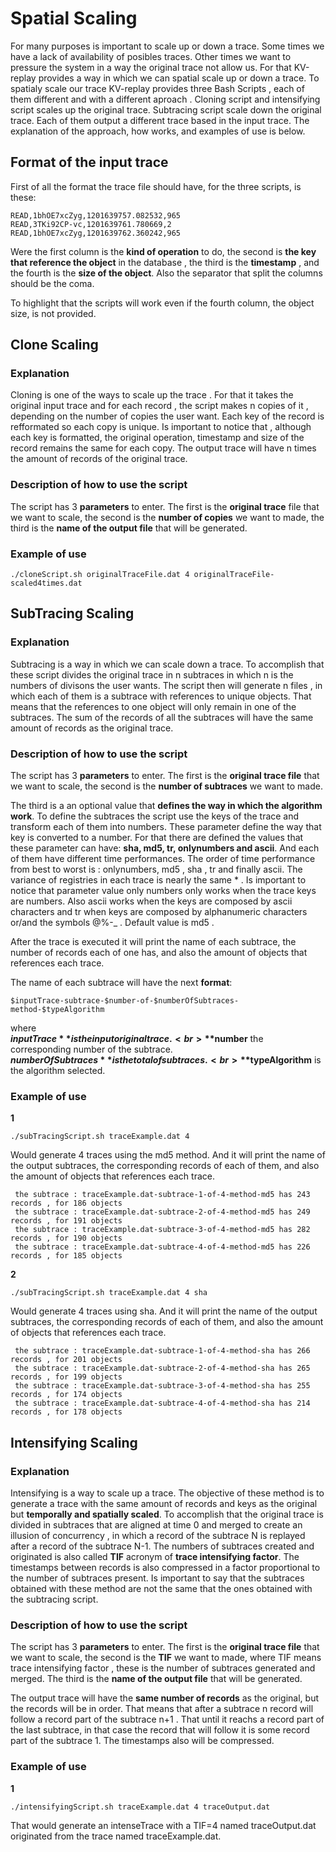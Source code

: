 
# Spatial Scaling

For many purposes is important to scale up or down a trace. Some times we have a lack of availability of posibles traces. Other times we want to pressure the system in a way the original trace not allow us. For that KV-replay provides a way in which we can spatial scale up or down a trace. To spatialy scale our trace KV-replay provides three Bash Scripts , each of them different and with a different aproach . Cloning script and intensifying script scales up the original trace. Subtracing script scale down the original trace. Each of them output a different trace based in the input trace. The explanation of the approach, how works, and examples of use is below.

## Format of the input trace

First of all the format the trace file should have, for the three scripts,  is these:
```
READ,1bhOE7xcZyg,1201639757.082532,965
READ,3TKi92CP-vc,1201639761.780669,2
READ,1bhOE7xcZyg,1201639762.360242,965
```
Were the first column is the **kind of operation** to do, the second is **the key that reference the object** in the database , the third is the **timestamp** , and the fourth is the **size of the object**. Also the separator that split the columns should be the coma.

To highlight that the scripts will work even if the fourth column, the object size, is not provided.

## Clone Scaling

### Explanation
Cloning is one of the ways to scale up the trace . For that it takes the original input trace and for each record , the script makes n copies of it , depending on the number of copies the user want. Each key of the record is refformated so each copy is unique. Is important to notice that , although each key is formatted, the original operation, timestamp and size of the record remains the same for each copy. The output trace will have n times the amount of records of the original trace.


### Description of how to use the script


The script has 3 **parameters** to enter. The first is the **original trace** file that we want to scale, the second is the **number of copies** we want to made, the third is the **name of the output file** that will be generated. 

### Example of use
```
./cloneScript.sh originalTraceFile.dat 4 originalTraceFile-scaled4times.dat
```


## SubTracing Scaling

### Explanation

Subtracing is a way in which we can scale down a trace. To accomplish that these script divides the original trace in n subtraces in which n is the numbers of divisons the user wants. The script then will generate n files , in which each of them is a subtrace with references to unique objects. That means that the references to one object will only remain in one of the subtraces. The sum of the records of all the subtraces will have the same amount of records as the original trace.


### Description of how to use the script

The script has 3 **parameters** to enter. The first is the **original trace file** that we want to scale, the second is the **number of subtraces** we want to made.

The third is a an optional value that **defines the way in which the algorithm work**. To define the subtraces the script use the keys of the trace and transform each of them into numbers. These parameter define the way that key is converted to a number. For that there are defined the values that these parameter can have: **sha, md5, tr, onlynumbers and ascii**. And each of them have different time performances. The order of time performance from best to worst is : onlynumbers, md5 , sha , tr and finally ascii. The variance of registries in each trace is nearly the same * . Is important to notice that parameter value only numbers only works when the trace keys are numbers. Also ascii works when the keys are composed by ascii characters and tr when keys are composed by alphanumeric characters or/and the symbols @%-_ . Default value is md5 .

After the trace is executed it will print the name of each subtrace, the number of records each of one has, and also the amount of objects that references each trace.

The name of each subtrace will have the next **format**:
```
$inputTrace-subtrace-$number-of-$numberOfSubtraces-method-$typeAlgorithm
```
where 
<br>
**$inputTrace** is the input original trace.
<br>
**$number** the corresponding number of the subtrace.
<br>
**$numberOfSubtraces** is the total of subtraces.
<br>
**$typeAlgorithm** is the algorithm selected.

### Example of use

**1**
```
./subTracingScript.sh traceExample.dat 4
```
Would generate 4 traces using the md5 method. And it will print the name of the output subtraces, the corresponding records of each of them, and also the amount of objects that references each trace.

```
 the subtrace : traceExample.dat-subtrace-1-of-4-method-md5 has 243 records , for 186 objects
 the subtrace : traceExample.dat-subtrace-2-of-4-method-md5 has 249 records , for 191 objects
 the subtrace : traceExample.dat-subtrace-3-of-4-method-md5 has 282 records , for 190 objects
 the subtrace : traceExample.dat-subtrace-4-of-4-method-md5 has 226 records , for 185 objects
```


**2**
```
./subTracingScript.sh traceExample.dat 4 sha
```
Would generate 4 traces using sha. And it will print the name of the output subtraces, the corresponding records of each of them, and also the amount of objects that references each trace.

```
 the subtrace : traceExample.dat-subtrace-1-of-4-method-sha has 266 records , for 201 objects
 the subtrace : traceExample.dat-subtrace-2-of-4-method-sha has 265 records , for 199 objects
 the subtrace : traceExample.dat-subtrace-3-of-4-method-sha has 255 records , for 174 objects
 the subtrace : traceExample.dat-subtrace-4-of-4-method-sha has 214 records , for 178 objects
```

## Intensifying Scaling

### Explanation

Intensifying is a way to scale up a trace. The objective of these method is to generate a trace with the same amount of records and keys as the original but **temporally and spatially scaled**. To accomplish that the original trace is divided in subtraces that are aligned at time 0 and merged to create an illusion of concurrency , in which a record of the subtrace N is replayed after a record of the subtrace N-1. The numbers of subtraces created and originated is also called **TIF** acronym of **trace intensifying factor**. The timestamps between records is also compressed in a factor proportional to the number of subtraces present. Is important to say that the subtraces obtained with these method are not the same that the ones obtained with the subtracing script.

### Description of how to use the script

The script has 3 **parameters** to enter. The first is the **original trace file** that we want to scale, the second is the **TIF** we want to made, where TIF means trace intensifying factor , these is the number of subtraces generated and merged. The third is the **name of the output file** that will be generated.


The output trace will have the **same number of records** as the original, but the records will be in order. That means that after a subtrace n record will follow a record part of the subtrace n+1 . That until it reachs a record part of the last subtrace, in that case the record that will follow it is some record part of the subtrace 1. The timestamps also will be compressed. 

### Example of use 

**1**
```
./intensifyingScript.sh traceExample.dat 4 traceOutput.dat
```
That would generate an intenseTrace with a TIF=4 named traceOutput.dat originated from the trace named traceExample.dat.





